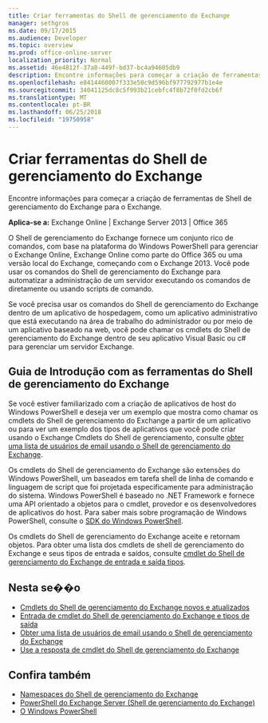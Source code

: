 ```yaml
---
title: Criar ferramentas do Shell de gerenciamento do Exchange
manager: sethgros
ms.date: 09/17/2015
ms.audience: Developer
ms.topic: overview
ms.prod: office-online-server
localization_priority: Normal
ms.assetid: 46e4812f-37a8-449f-bd37-bc4a94605db9
description: Encontre informações para começar a criação de ferramentas de Shell de gerenciamento do Exchange para o Exchange.
ms.openlocfilehash: e8414460007f333e50c9d596bf977792977b1e4e
ms.sourcegitcommit: 34041125dc8c5f993b21cebfc4f8b72f0fd2cb6f
ms.translationtype: MT
ms.contentlocale: pt-BR
ms.lasthandoff: 06/25/2018
ms.locfileid: "19750958"
---
```

# <a name="create-exchange-management-shell-tools"></a>Criar ferramentas do Shell de gerenciamento do Exchange

Encontre informações para começar a criação de ferramentas de Shell de gerenciamento do Exchange para o Exchange.

**Aplica-se a:** Exchange Online | Exchange Server 2013 | Office 365
  
O Shell de gerenciamento do Exchange fornece um conjunto rico de comandos, com base na plataforma do Windows PowerShell para gerenciar o Exchange Online, Exchange Online como parte do Office 365 ou uma versão local do Exchange, começando com o Exchange 2013. Você pode usar os comandos do Shell de gerenciamento do Exchange para automatizar a administração de um servidor executando os comandos de diretamente ou usando scripts de comando.
  
Se você precisa usar os comandos do Shell de gerenciamento do Exchange dentro de um aplicativo de hospedagem, como um aplicativo administrativo que está executando na área de trabalho do administrador ou por meio de um aplicativo baseado na web, você pode chamar os cmdlets do Shell de gerenciamento do Exchange dentro de seu aplicativo Visual Basic ou c# para gerenciar um servidor Exchange.
  
## <a name="get-started-with-exchange-management-shell-tools"></a>Guia de Introdução com as ferramentas do Shell de gerenciamento do Exchange
<a name="SP15GettingStartedTemplate_WhatDoYouNeed"> </a>

Se você estiver familiarizado com a criação de aplicativos de host do Windows PowerShell e deseja ver um exemplo que mostra como chamar os cmdlets do Shell de gerenciamento do Exchange a partir de um aplicativo ou para ver um exemplo dos tipos de aplicativos que você pode criar usando o Exchange Cmdlets do Shell de gerenciamento, consulte [obter uma lista de usuários de email usando o Shell de gerenciamento do Exchange](how-to-get-a-list-of-mail-users-by-using-the-exchange-management-shell.md).
  
Os cmdlets do Shell de gerenciamento do Exchange são extensões do Windows PowerShell, um baseados em tarefa shell de linha de comando e linguagem de script que foi projetada especificamente para administração do sistema. Windows PowerShell é baseado no .NET Framework e fornece uma API orientado a objetos para o cmdlet, provedor e os desenvolvedores de aplicativos do host. Para saber mais sobre programação de Windows PowerShell, consulte o [SDK do Windows PowerShell](http://msdn.microsoft.com/en-us/library/dd835506%28VS.85%29.aspx).
  
Os cmdlets do Shell de gerenciamento do Exchange aceite e retornam objetos. Para obter uma lista dos cmdlets de shell de gerenciamento do Exchange e seus tipos de entrada e saídos, consulte [cmdlet do Shell de gerenciamento do Exchange de entrada e saída tipos](exchange-management-shell-cmdlet-input-and-output-types.md).
  
## <a name="in-this-section"></a>Nesta se��o

- [Cmdlets do Shell de gerenciamento do Exchange novos e atualizados](new-and-updated-exchange-management-shell-cmdlets.md)  
- [Entrada de cmdlet do Shell de gerenciamento do Exchange e tipos de saída](exchange-management-shell-cmdlet-input-and-output-types.md)
- [Obter uma lista de usuários de email usando o Shell de gerenciamento do Exchange](how-to-get-a-list-of-mail-users-by-using-the-exchange-management-shell.md)
- [Use a resposta de cmdlet do Shell de gerenciamento do Exchange](how-to-use-the-exchange-management-shell-cmdlet-response.md)


## <a name="see-also"></a>Confira também

- [Namespaces do Shell de gerenciamento do Exchange](exchange-management-shell-namespaces.md)  
- [PowerShell do Exchange Server (Shell de gerenciamento do Exchange)](https://docs.microsoft.com/en-us/powershell/exchange/exchange-server/exchange-management-shell?view=exchange-ps)  
- [O Windows PowerShell](http://msdn.microsoft.com/en-us/library/dd835506%28v=vs.85%29.aspx)
    

